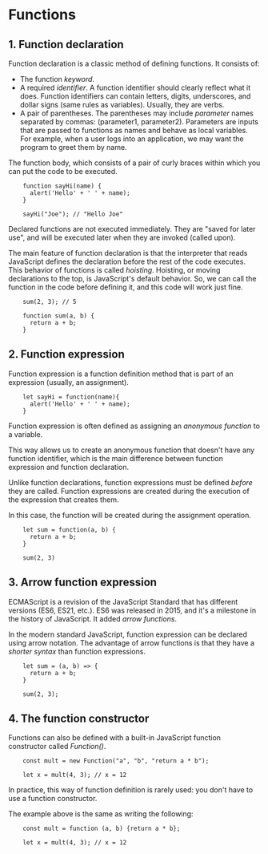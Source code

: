# Functions
## 1. Function declaration
Function declaration is a classic method of defining functions. It consists of:
*	 The function *keyword*.
*	 A required *identifier*. A function identifier should clearly reflect what it
     does. Function identifiers can contain letters, digits, underscores, and
     dollar signs (same rules as variables). Usually, they are verbs.
*	 A pair of parentheses. The parentheses may include *parameter* names separated
     by commas: (parameter1, parameter2). Parameters are inputs that are passed
     to functions as names and behave as local variables. For example, when a
     user logs into an application, we may want the program to greet them by name.

The function body, which consists of a pair of curly braces within which you can
put the code to be executed.

```
    function sayHi(name) {
      alert('Hello' + ' ' + name);
    }

    sayHi("Joe"); // "Hello Joe"
```

Declared functions are not executed immediately. They are "saved for later use",
and will be executed later when they are invoked (called upon).

The main feature of function declaration is that the interpreter that reads
JavaScript defines the declaration before the rest of the code executes. This
behavior of functions is called *hoisting*. Hoisting, or moving declarations to
the top, is JavaScript's default behavior. So, we can call the function in the
code before defining it, and this code will work just fine.

```
    sum(2, 3); // 5

    function sum(a, b) {
      return a + b;
    }
```

## 2. Function expression

Function expression is a function definition method that is part of an expression
(usually, an assignment).

```
    let sayHi = function(name){
      alert('Hello' + ' ' + name);
    }
```

Function expression is often defined as assigning an *anonymous function* to a
variable.

This way allows us to create an anonymous function that doesn't have any function
identifier, which is the main difference between function expression and function
declaration.

Unlike function declarations, function expressions must be defined *before* they
are called. Function expressions are created during the execution of the
expression that creates them.

In this case, the function will be created during the assignment operation.

```
    let sum = function(a, b) {
      return a + b;
    }

    sum(2, 3)
```

## 3. Arrow function expression
ECMAScript is a revision of the JavaScript Standard that has different versions
(ES6, ES21, etc.). 
ES6 was released in 2015, and it's a milestone in the history
of JavaScript. It added *arrow functions*.

In the modern standard JavaScript, function expression can be declared using arrow
notation. The advantage of arrow functions is that they have a *shorter syntax*
than function expressions.

```
    let sum = (a, b) => {
      return a + b;
    }

    sum(2, 3);
```

## 4. The function constructor
Functions can also be defined with a built-in JavaScript function constructor
called *Function()*.

```
    const mult = new Function("a", "b", "return a * b");

    let x = mult(4, 3); // x = 12
```

In practice, this way of function definition is rarely used: you don't have to use
a function constructor. 

The example above is the same as writing the following:

```
    const mult = function (a, b) {return a * b};

    let x = mult(4, 3); // x = 12
```

